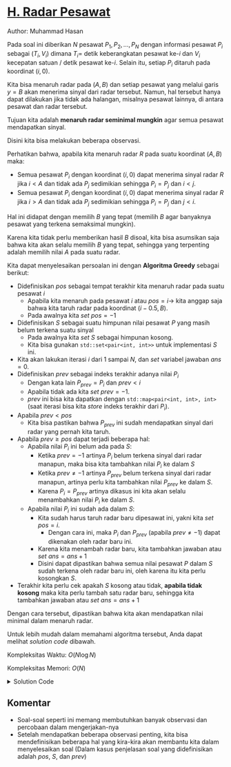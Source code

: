 # [H. Radar Pesawat](https://tlx.toki.id/courses/competitive/chapters/13/problems/H)

Author: Muhammad Hasan

Pada soal ini diberikan $N$ pesawat $P_1, P_2, \dots, P_N$ dengan informasi pesawat $P_i$ sebagai $(T_i, V_i)$ dimana 
$T_i=$ detik keberangkatan pesawat ke-$i$ dan $V_i$ kecepatan satuan / detik pesawat ke-$i$. 
Selain itu, setiap $P_i$ ditaruh pada koordinat $(i, 0)$.

Kita bisa menaruh radar pada $(A, B)$ dan setiap pesawat yang melalui garis 
$y=B$ akan menerima sinyal dari radar tersebut. Namun, hal tersebut hanya dapat dilakukan jika tidak ada halangan, misalnya pesawat lainnya, di antara pesawat dan radar tersebut.

Tujuan kita adalah **menaruh radar seminimal mungkin** agar semua pesawat mendapatkan sinyal.

Disini kita bisa melakukan beberapa observasi.

Perhatikan bahwa, apabila kita menaruh radar $R$ pada suatu koordinat $(A, B)$ maka:

- Semua pesawat $P_i$ dengan koordinat $(i, 0)$ dapat menerima sinyal radar 
$R$ jika $i < A$ dan tidak ada $P_j$ sedimikian sehingga $P_i = P_j$ dan $i < j$.
- Semua pesawat $P_i$ dengan koordinat $(i, 0)$ dapat menerima sinyal radar 
$R$ jika $i > A$ dan tidak ada $P_j$ sedimikian sehingga $P_i = P_j$ dan $j < i$.

Hal ini didapat dengan memilih $B$ yang tepat (memilih $B$ agar banyaknya pesawat yang terkena semaksimal mungkin).

Karena kita tidak perlu memberikan hasil $B$ disoal, kita bisa asumsikan saja bahwa kita akan selalu memilih $B$ yang tepat, sehingga yang terpenting adalah memilih nilai $A$ pada suatu radar.

Kita dapat menyelesaikan persoalan ini dengan **Algoritma Greedy** sebagai berikut:

- Didefinisikan $pos$ sebagai tempat terakhir kita menaruh radar pada suatu pesawat $i$
    - Apabila kita menaruh pada pesawat $i$ atau $pos=i \rightarrow$ kita anggap saja bahwa kita taruh radar pada koordinat $(i - 0.5, B)$.
    - Pada awalnya kita *set* $pos=-1$ 
- Didefinisikan $S$ sebagai suatu himpunan nilai pesawat $P$ yang masih belum terkena suatu sinyal
    - Pada awalnya kita *set* $S$ sebagai himpunan kosong.
    - Kita bisa gunakan `std::set<pair<int, int>>` untuk implementasi $S$ ini.
- Kita akan lakukan iterasi $i$ dari $1$ sampai $N$, dan *set* variabel jawaban $ans=0$.
- Didefinisikan $prev$ sebagai indeks terakhir adanya nilai $P_i$
    - Dengan kata lain $P_{prev} = P_i$ dan $prev  < i$
    - Apabila tidak ada kita *set* $prev=-1$.
    - $prev$ ini bisa kita dapatkan dengan `std::map<pair<int, int>, int>` (saat iterasi bisa kita *store* indeks terakhir dari $P_i$).
- Apabila $prev < pos$
    - Kita bisa pastikan bahwa $P_{prev}$ ini sudah mendapatkan sinyal dari radar yang pernah kita taruh.
- Apabila $prev \geq pos$ dapat terjadi beberapa hal:
    - Apabila nilai $P_i$ ini belum ada pada $S$:
        - Ketika $prev=-1$ artinya $P_i$ belum terkena sinyal dari radar manapun, maka bisa kita tambahkan nilai $P_i$ ke dalam $S$
        - Ketika $prev\neq -1$ artinya $P_{prev}$ belum terkena sinyal dari radar manapun, artinya perlu kita tambahkan nilai $P_{prev}$ ke dalam $S$.
        - Karena $P_i=P_{prev}$ artinya dikasus ini kita akan selalu menambahkan nilai $P_i$ ke dalam $S$.
    - Apabila nilai $P_i$ ini sudah ada dalam $S$:
        - Kita sudah harus taruh radar baru dipesawat ini, yakni kita *set* $pos=i$.
            - Dengan cara ini, maka $P_i$ dan $P_{prev}$ (apabila $prev \neq -1$) dapat dikenakan oleh radar baru ini.
        - Karena kita menambah radar baru, kita tambahkan jawaban atau *set* $ans = ans + 1$
        - Disini dapat dipastikan bahwa semua nilai pesawat $P$ dalam $S$ sudah terkena oleh radar baru ini, oleh karena itu kita perlu kosongkan $S$.
- Terakhir kita perlu cek apakah $S$ kosong atau tidak, **apabila tidak kosong** maka kita perlu tambah satu radar baru, sehingga kita tambahkan jawaban atau *set* $ans = ans + 1$

Dengan cara tersebut, dipastikan bahwa kita akan mendapatkan nilai minimal dalam menaruh radar.

Untuk lebih mudah dalam memahami algoritma tersebut, Anda dapat melihat *solution code* dibawah.

Kompleksitas Waktu: $O(N \log N)$

Kompleksitas Memori: $O(N)$

<details>
  <summary>Solution Code</summary>

```c++
#include <bits/stdc++.h>

using namespace std;

int main() {
  ios_base::sync_with_stdio(0);
  cin.tie(0);
  cout.tie(0);

  int n;
  cin >> n;
  map<pair<int, int>, int> mp;
  set<pair<int, int>> st;
  int ans = 0;
  int pos = -1;
  for (int i = 0; i < n; i++) {
    int t, v;
    cin >> t >> v;
    pair<int, int> cur = make_pair(t, v);
    int prev = mp.count(cur) > 0 ? mp[cur] : -1;
    if (prev >= pos) {
      if (st.count(cur) > 0) {
        ++ans;
        pos = i;
        st.clear();
      } else {
        st.insert(cur);
      }
    }
    mp[cur] = i;
  }
  if (!st.empty()) {
    ++ans;
  }
  cout << ans << '\n';

  return 0;
}
```
</details>

## Komentar
- Soal-soal seperti ini memang membutuhkan banyak observasi dan percobaan dalam mengerjakan-nya
- Setelah mendapatkan beberapa observasi penting, kita bisa mendefinisikan beberapa hal yang kira-kira akan membantu kita dalam menyelesaikan soal (Dalam kasus penjelasan soal yang didefinisikan adalah $pos$, $S$, dan $prev$)